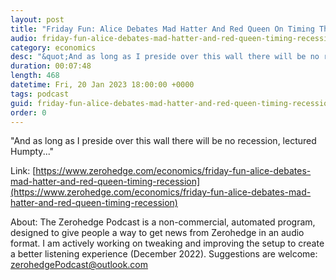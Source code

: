 ```yaml
---
layout: post
title: "Friday Fun: Alice Debates Mad Hatter And Red Queen On Timing The Recession"
audio: friday-fun-alice-debates-mad-hatter-and-red-queen-timing-recession-0
category: economics
desc: "&quot;And as long as I preside over this wall there will be no recession, lectured Humpty...&quot; "
duration: 00:07:48
length: 468
datetime: Fri, 20 Jan 2023 18:00:00 +0000
tags: podcast
guid: friday-fun-alice-debates-mad-hatter-and-red-queen-timing-recession-0
order: 0
---
```

&quot;And as long as I preside over this wall there will be no recession, lectured Humpty...&quot; 

Link: [https://www.zerohedge.com/economics/friday-fun-alice-debates-mad-hatter-and-red-queen-timing-recession](https://www.zerohedge.com/economics/friday-fun-alice-debates-mad-hatter-and-red-queen-timing-recession)

About: The Zerohedge Podcast is a non-commercial, automated program, designed to give people a way to get news from Zerohedge in an audio format.  I am actively working on tweaking and improving the setup to create a better listening experience (December 2022).  Suggestions are welcome: [zerohedgePodcast@outlook.com](mailto:zerohedgePodcast@outlook.com)